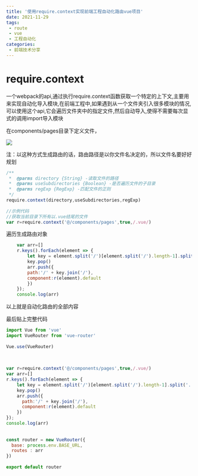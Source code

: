 ```yaml
---
title: '使用require.context实现前端工程自动化路由vue项目'
date: 2021-11-29
tags:
 - route
 - vue
 - 工程自动化
categories: 
 - 前端技术分享
---
```

# require.context

一个webpack的api,通过执行require.context函数获取一个特定的上下文,主要用来实现自动化导入模块,在前端工程中,如果遇到从一个文件夹引入很多模块的情况,可以使用这个api,它会遍历文件夹中的指定文件,然后自动导入,使得不需要每次显式的调用import导入模块

在components/pages目录下定义文件，

<img src="https://img-blog.csdnimg.cn/91de1e3cacf04c55b1da425fbf712d39.png"/>

注：以这种方式生成路由的话，路由路径是以你文件名决定的，所以文件名要好好规划 

```js
/**
 *  @parms directory {String} -读取文件的路径
 *  @parms useSubdirectories {Boolean} -是否遍历文件的子目录
 *  @parms regExp {RegExp} -匹配文件的正则
 */
require.context(directory,useSubdirectories,regExp)
 
//示例代码
//获取当前目录下所有以.vue结尾的文件
var r=require.context('@/components/pages',true,/.vue/)
```

遍历生成路由对象

```js
    var arr=[]
    r.keys().forEach(element => {
        let key = element.split('/')[element.split('/').length-1].split('.')
        key.pop()
        arr.push({
        path:'/' + key.join('/'),
        component:r(element).default
        })
    });
    console.log(arr)
```

以上就是自动化路由的全部内容

最后贴上完整代码

```js
import Vue from 'vue'
import VueRouter from 'vue-router'
 
Vue.use(VueRouter)
 
 
 
var r=require.context('@/components/pages',true,/.vue/)
var arr=[]
r.keys().forEach(element => {
    let key = element.split('/')[element.split('/').length-1].split('.')
    key.pop()
    arr.push({
      path:'/' + key.join('/'),
      component:r(element).default
    })
});
console.log(arr)
 
 
const router = new VueRouter({
  base: process.env.BASE_URL,
  routes : arr
})
 
export default router
```
